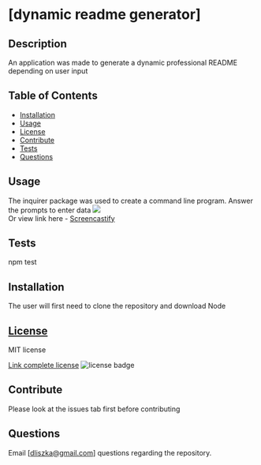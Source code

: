 # [dynamic readme generator]
## Description
An application was made to generate a dynamic professional README depending on user input 

## Table of Contents
* [Installation](#installation)
* [Usage](#usage)
* [License](#license)
* [Contribute](#contribute)
* [Tests](#tests)
* [Questions](#questions)

## Usage
The inquirer package was used to create a command line program. Answer the prompts to enter data
  <img src="utils/README-GENERATOR.gif"><br>
  Or view link here - [Screencastify](https://drive.google.com/file/d/1HwvuEMQ4jfIqzjFwDyvlXwQTvw1o4KJw/view)

## Tests
npm test

## Installation
The user will first need to clone the repository and download Node

## [License](#license)
  MIT license
  
[Link complete license]()
![license badge](https://img.shields.io/badge/License-false-blue)

## Contribute
Please look at the issues tab first before contributing 

## Questions
Email [dliszka@gmail.com] questions regarding the repository.